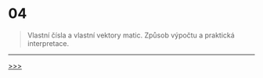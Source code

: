 # 04

> Vlastní čísla a vlastní vektory matic. Způsob výpočtu a praktická interpretace.

---
[>>>](./05.MD)
